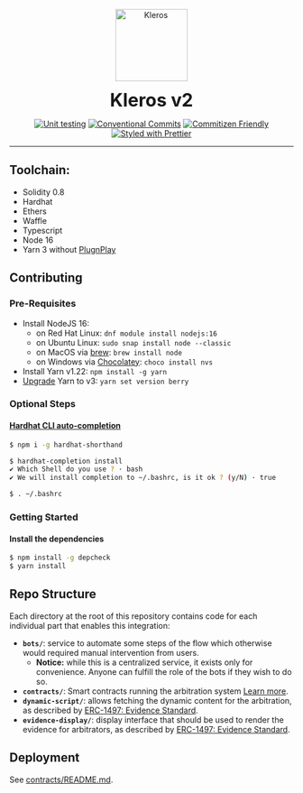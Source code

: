 <p align="center">
  <a href="https://kleros.io">
    <img alt="Kleros" src="https://github.com/kleros/court/blob/master/public/icon-512.png?raw=true" width="128">
  </a>
</p>

<p align="center">
  <b style="font-size: 32px;">Kleros v2</b>
</p>

<p align="center">
  <a href="https://github.com/kleros/kleros-v2/actions/workflows/contracts-testing.yml"><img src="https://github.com/kleros/kleros-v2/actions/workflows/contracts-testing.yml/badge.svg?branch=master" alt="Unit testing"></a>
  <a href="https://conventionalcommits.org"><img src="https://img.shields.io/badge/Conventional%20Commits-1.0.0-yellow.svg" alt="Conventional Commits"></a>
  <a href="http://commitizen.github.io/cz-cli/"><img src="https://img.shields.io/badge/commitizen-friendly-brightgreen.svg" alt="Commitizen Friendly"></a>
  <a href="https://github.com/prettier/prettier"><img src="https://img.shields.io/badge/styled_with-prettier-ff69b4.svg" alt="Styled with Prettier"></a>
</p>

---

## Toolchain:

- Solidity 0.8
- Hardhat
- Ethers
- Waffle
- Typescript
- Node 16
- Yarn 3 without [PlugnPlay](https://yarnpkg.com/getting-started/migration/#switching-to-plugnplay)

## Contributing

### Pre-Requisites

- Install NodeJS 16:
  - on Red Hat Linux: `dnf module install nodejs:16`
  - on Ubuntu Linux: `sudo snap install node --classic`
  - on MacOS via [brew](https://brew.sh/): `brew install node`
  - on Windows via [Chocolatey](https://chocolatey.org/): `choco install nvs`
- Install Yarn v1.22: `npm install -g yarn`
- [Upgrade](https://yarnpkg.com/getting-started/install#updating-to-the-latest-versions) Yarn to v3: `yarn set version berry`

### Optional Steps

#### [Hardhat CLI auto-completion](https://hardhat.org/guides/shorthand.html)

```bash
$ npm i -g hardhat-shorthand

$ hardhat-completion install
✔ Which Shell do you use ? · bash
✔ We will install completion to ~/.bashrc, is it ok ? (y/N) · true

$ . ~/.bashrc
```

### Getting Started

#### Install the dependencies

```bash
$ npm install -g depcheck
$ yarn install
```

## Repo Structure

Each directory at the root of this repository contains code for each individual part that enables this integration:

- **`bots/`**: service to automate some steps of the flow which otherwise would required manual intervention from users.
  - **Notice:** while this is a centralized service, it exists only for convenience. Anyone can fulfill the role of the bots if they wish to do so.
- **`contracts/`**: Smart contracts running the arbitration system [Learn more](contracts/README.md).
- **`dynamic-script/`**: allows fetching the dynamic content for the arbitration, as described by [ERC-1497: Evidence Standard](https://github.com/ethereum/EIPs/issues/1497).
- **`evidence-display/`**: display interface that should be used to render the evidence for arbitrators, as described by [ERC-1497: Evidence Standard](https://github.com/ethereum/EIPs/issues/1497).

## Deployment

See [contracts/README.md](contracts/README.md#deployed-addresses).
